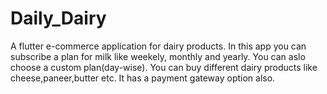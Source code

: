 # Daily_Dairy

A flutter e-commerce application for dairy products.
In this app you can subscribe a plan for milk like weekely, monthly and yearly. You can aslo choose a custom plan(day-wise). You can buy different dairy products like cheese,paneer,butter etc. It has a payment gateway option also.



